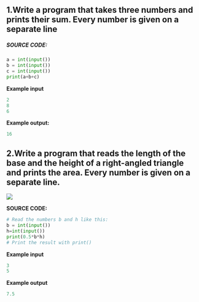 ## 1.Write a program that takes three numbers and prints their sum. Every number is given on a separate line

##### SOURCE CODE:
```python
a = int(input())
b = int(input())
c = int(input())
print(a+b+c)
```
**Example input**

```python
2 
8 
6
```

**Example output:**

```python
16
```





## 2.Write a program that reads the length of the base and the height of a right-angled triangle and prints the area. Every number is given on a separate line.

![](../../../Downloads/6EkzVxA.jpg)

**SOURCE CODE:**

```python
# Read the numbers b and h like this:
b = int(input())
h=int(input())
print(0.5*b*h)
# Print the result with print()
```



**Example input**

```python
3
5
```



**Example output**

```python
7.5
```

   